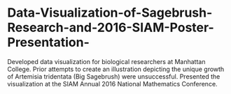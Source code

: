 # Data-Visualization-of-Sagebrush-Research-and-2016-SIAM-Poster-Presentation-
Developed data visualization for biological researchers at Manhattan College. Prior attempts to create an illustration depicting the unique growth of Artemisia tridentata (Big Sagebrush) were unsuccessful. Presented the visualization at the SIAM Annual 2016 National Mathematics Conference.


